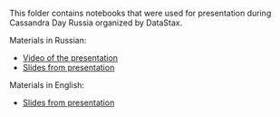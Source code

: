 This folder contains notebooks that were used for presentation during Cassandra Day Russia organized by DataStax. 

Materials in Russian:

* [Video of the presentation](https://www.youtube.com/watch?v=9xyiNIlr-ws&feature=youtu.be) 
* [Slides from presentation](https://www.slideshare.net/alexott/zeppelin-apache-spark-cassandra-234718403)


Materials in English:

* [Slides from presentation](https://www.slideshare.net/alexott/flight-on-zeppelin-with-apache-spark-cassandra)

